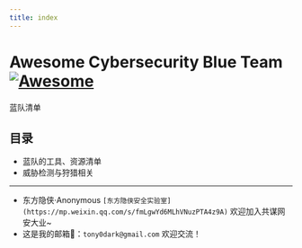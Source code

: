 ```yaml
---
title: index
---
```


# Awesome Cybersecurity Blue Team[![Awesome](https://awesome.re/badge-flat2.svg)](https://awesome.re)

蓝队清单



## 目录

-   蓝队的工具、资源清单
-   威胁检测与狩猎相关



---

-   东方隐侠·Anonymous `[东方隐侠安全实验室](https://mp.weixin.qq.com/s/fmLgwYd6MLhVNuzPTA4z9A)` 欢迎加入共谋网安大业~
-   这是我的邮箱📮：`tony0dark@gmail.com` 欢迎交流！

